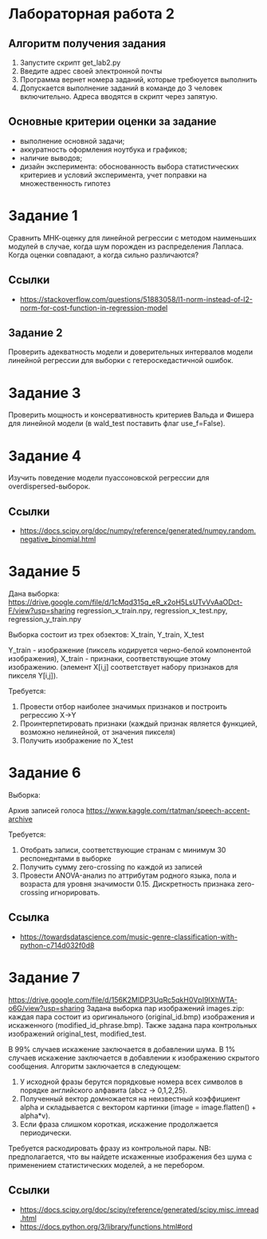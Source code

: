 # Лабораторная работа 2
## Алгоритм получения задания
1. Запустите скрипт get_lab2.py
2. Введите адрес своей электронной почты
3. Программа вернет номера заданий, которые требюуется выполнить
4. Допускается выполнение заданий в команде до 3 человек включительно. Адреса вводятся в скрипт через запятую.

## Основные критерии оценки за задание
* выполнение основной задачи;
* аккуратность оформления ноутбука и графиков;
* наличие выводов;
* дизайн эксперимента: обоснованность выбора статистических критериев и условий эксперимента, учет поправки на множественность гипотез
 
# Задание 1

Сравнить МНК-оценку для линейной регрессии с методом наименьших модулей в случае, когда шум порожден из распределения Лапласа.
Когда оценки совпадают, а когда сильно различаются? 

## Ссылки
* https://stackoverflow.com/questions/51883058/l1-norm-instead-of-l2-norm-for-cost-function-in-regression-model

## Задание 2

Проверить адекватность модели и доверительных интервалов модели линейной регрессии для выборки с гетероскедастичной ошибок.

# Задание 3

Проверить мощность и консервативность критериев Вальда и Фишера для линейной модели (в wald_test поставить флаг use_f=False).

# Задание 4

Изучить поведение модели пуассоновской регрессии для overdispersed-выборок.

## Ссылки
* https://docs.scipy.org/doc/numpy/reference/generated/numpy.random.negative_binomial.html

# Задание 5

Дана выборка:
https://drive.google.com/file/d/1cMqd315q_eR_x2oH5LsUTvVvAaODct-F/view?usp=sharing
regression_x_train.npy, regression_x_test.npy, regression_y_train.npy

Выборка состоит из трех обзектов: X_train, Y_train, X_test

Y_train - изображение (пиксель кодируется черно-белой компонентой изображения), X_train - признаки, соответствующие этому изображению. (элемент X[i,j] соответствует набору признаков для пикселя Y[i,j]).

Требуется:

1. Провести отбор наиболее значимых признаков и построить регрессию X->Y
2. Проинтерпетировать признаки (каждый признак является функцией, возможно нелинейной, от значения пикселя)
3. Получить изображение по X_test

# Задание 6

Выборка: 

Архив записей голоса https://www.kaggle.com/rtatman/speech-accent-archive

Требуется: 
1. Отобрать записи, соответствующие странам с минимум 30 респонеднтами в выборке
2. Получить сумму zero-crossing по каждой из записей
3. Провести ANOVA-анализ по аттрибутам родного языка, пола и возраста для уровня значимости 0.15. Дискретность признака zero-crossing игнорировать.

## Ссылка
* https://towardsdatascience.com/music-genre-classification-with-python-c714d032f0d8


# Задание 7
https://drive.google.com/file/d/156K2MIDP3UqRc5qkH0VpI9IXhWTA-o6G/view?usp=sharing
Задана выборка пар изображений images.zip: каждая пара состоит из оригинального (original_id.bmp) изображения и искаженного (modified_id_phrase.bmp).
Также задана пара контрольных изображений original_test, modified_test.

В 99% случаев искажение заключается в добавлении шума. В 1% случаев искажение заключается в добавлении к изображению скрытого сообщения. 
Алгоритм заключается в следующем:
1. У исходной фразы берутся порядковые номера всех символов в порядке английского алфавита (abcz -> 0,1,2,25).
2. Полученный вектор домножается на неизвестный коэффициент alpha и складывается с вектором картинки (image = image.flatten() + alpha*v).
3. Если фраза слишком короткая, искажение продолжается периодически.

Требуется раскодировать фразу из контрольной пары.
NB: предполагается, что вы найдете искаженные изображения без шума с применением статистических моделей, а не перебором.

## Ссылки
* https://docs.scipy.org/doc/scipy/reference/generated/scipy.misc.imread.html
* https://docs.python.org/3/library/functions.html#ord

